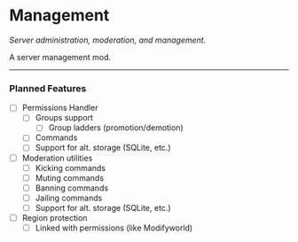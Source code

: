 Management
==========

*Server administration, moderation, and management.*

A server management mod.

---

### Planned Features ###

 - [ ] Permissions Handler
     - [ ] Groups support
         - [ ] Group ladders (promotion/demotion)
     - [ ] Commands
     - [ ] Support for alt. storage (SQLite, etc.)
 - [ ] Moderation utilities
     - [ ] Kicking commands
     - [ ] Muting commands
     - [ ] Banning commands
     - [ ] Jailing commands
     - [ ] Support for alt. storage (SQLite, etc.)
 - [ ] Region protection
     - [ ] Linked with permissions (like Modifyworld)
